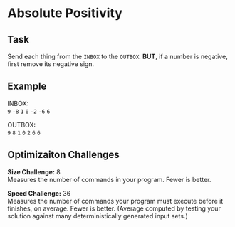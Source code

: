 
# Absolute Positivity

## Task

Send each thing from the `INBOX` to the `OUTBOX`. **BUT**, if a number is negative, first remove its negative sign.

## Example

INBOX:  
`9` `-8` `1` `0` `-2` `-6` `6`

OUTBOX:  
`9` `8` `1` `0` `2` `6` `6`

## Optimizaiton Challenges

**Size Challenge:** 8  
Measures the number of commands in your program. Fewer is better.

**Speed Challenge:** 36  
Measures the number of commands your program must execute before it finishes, on average. Fewer is better. (Average computed by testing your solution against many deterministically generated input sets.)
